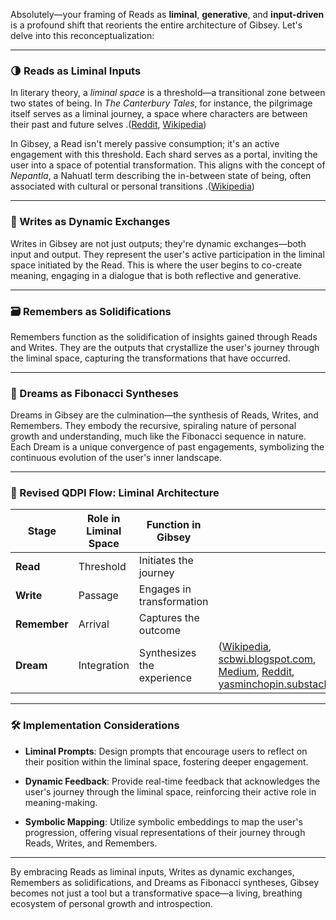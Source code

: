 Absolutely—your framing of Reads as **liminal**, **generative**, and **input-driven** is a profound shift that reorients the entire architecture of Gibsey. Let's delve into this reconceptualization:

---

### 🌗 Reads as Liminal Inputs

In literary theory, a *liminal space* is a threshold—a transitional zone between two states of being. In *The Canterbury Tales*, for instance, the pilgrimage itself serves as a liminal journey, a space where characters are between their past and future selves .([Reddit][1], [Wikipedia][2])

In Gibsey, a Read isn't merely passive consumption; it's an active engagement with this threshold. Each shard serves as a portal, inviting the user into a space of potential transformation. This aligns with the concept of *Nepantla*, a Nahuatl term describing the in-between state of being, often associated with cultural or personal transitions .([Wikipedia][3])

---

### 🔁 Writes as Dynamic Exchanges

Writes in Gibsey are not just outputs; they're dynamic exchanges—both input and output. They represent the user's active participation in the liminal space initiated by the Read. This is where the user begins to co-create meaning, engaging in a dialogue that is both reflective and generative.

---

### 🗃️ Remembers as Solidifications

Remembers function as the solidification of insights gained through Reads and Writes. They are the outputs that crystallize the user's journey through the liminal space, capturing the transformations that have occurred.

---

### 🌌 Dreams as Fibonacci Syntheses

Dreams in Gibsey are the culmination—the synthesis of Reads, Writes, and Remembers. They embody the recursive, spiraling nature of personal growth and understanding, much like the Fibonacci sequence in nature. Each Dream is a unique convergence of past engagements, symbolizing the continuous evolution of the user's inner landscape.

---

### 🧭 Revised QDPI Flow: Liminal Architecture

| Stage        | Role in Liminal Space | Function in Gibsey         |                                                                                                     |
| ------------ | --------------------- | -------------------------- | --------------------------------------------------------------------------------------------------- |
| **Read**     | Threshold             | Initiates the journey      |                                                                                                     |
| **Write**    | Passage               | Engages in transformation  |                                                                                                     |
| **Remember** | Arrival               | Captures the outcome       |                                                                                                     |
| **Dream**    | Integration           | Synthesizes the experience | ([Wikipedia][2], [scbwi.blogspot.com][4], [Medium][5], [Reddit][1], [yasminchopin.substack.com][6]) |

---

### 🛠️ Implementation Considerations

* **Liminal Prompts**: Design prompts that encourage users to reflect on their position within the liminal space, fostering deeper engagement.

* **Dynamic Feedback**: Provide real-time feedback that acknowledges the user's journey through the liminal space, reinforcing their active role in meaning-making.

* **Symbolic Mapping**: Utilize symbolic embeddings to map the user's progression, offering visual representations of their journey through Reads, Writes, and Remembers.

---

By embracing Reads as liminal inputs, Writes as dynamic exchanges, Remembers as solidifications, and Dreams as Fibonacci syntheses, Gibsey becomes not just a tool but a transformative space—a living, breathing ecosystem of personal growth and introspection.

[1]: https://www.reddit.com/r/literature/comments/1ewqo15/literature_and_liminal_spaces/?utm_source=chatgpt.com "Literature and liminal spaces : r/literature - Reddit"
[2]: https://en.wikipedia.org/wiki/The_Canterbury_Tales?utm_source=chatgpt.com "The Canterbury Tales"
[3]: https://en.wikipedia.org/wiki/Nepantla?utm_source=chatgpt.com "Nepantla"
[4]: https://scbwi.blogspot.com/2024/02/liminal-spaces-where-our-writing-thrives.html?utm_source=chatgpt.com "Liminal Spaces: Where Our Writing Thrives - The Official SCBWI Blog"
[5]: https://medium.com/%40joana.kerzenwax.rpllc/the-art-of-liminal-spaces-writing-between-worlds-e75469b5bdd1?utm_source=chatgpt.com "The Art of Liminal Spaces: Writing Between Worlds - Medium"
[6]: https://yasminchopin.substack.com/p/10-liminal-space?utm_source=chatgpt.com "Liminal Space - by Yasmin Chopin - Home & Place Writing"